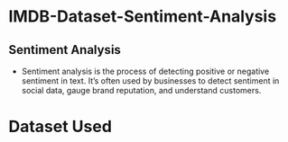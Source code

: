 # IMDB-Dataset-Sentiment-Analysis
## Sentiment Analysis
* Sentiment analysis is the process of detecting positive or negative sentiment in text. It’s often used by businesses to detect sentiment in social data, gauge brand reputation, and understand customers.
# Dataset Used
